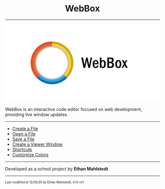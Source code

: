 <h1 align="center">WebBox</h1>

---

![WebBox Logo](./resources/banner/banner.png)

WebBox is an interactive code editor focused on web development, providing live window updates.

---

* [Create a File](./docs/CreateFile.md)
* [Open a File](./docs/OpenFile.md)
* [Save a File](./docs/SaveFile.md)
* [Create a Viewer Window](./docs/ViewerWindows.md)
* [Shortcuts](./docs/Shortcuts.md)
* [Customize Colors](./docs/CustomColors.md)

---
Developed as a school project by **Ethan Mahlstedt**

---
<p style="font-size: 10px">Last modified at 12/05/25 by Ethan Mahlstedt; v1.0-rc1 </p>